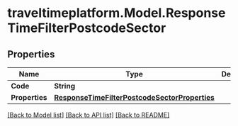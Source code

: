 
# traveltimeplatform.Model.ResponseTimeFilterPostcodeSector

## Properties

Name | Type | Description | Notes
------------ | ------------- | ------------- | -------------
**Code** | **String** |  | 
**Properties** | [**ResponseTimeFilterPostcodeSectorProperties**](ResponseTimeFilterPostcodeSectorProperties.md) |  | 

[[Back to Model list]](../README.md#documentation-for-models)
[[Back to API list]](../README.md#documentation-for-api-endpoints)
[[Back to README]](../README.md)

